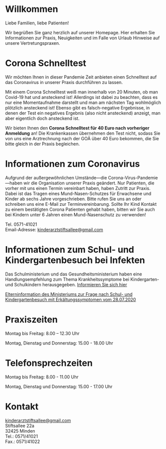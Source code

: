 # Willkommen

Liebe Familien, liebe Patienten!

Wir begrüßen Sie ganz herzlich auf unserer Homepage. Hier erhalten Sie Informationen zur Praxis, Neuigkeiten und im Falle von Urlaub Hinweise auf unsere Vertretungspraxen.

# Corona Schnelltest

Wir möchten Ihnen in dieser Pandemie Zeit anbieten einen Schnelltest auf das Coronavirus in unserer Praxis durchführen zu lassen. 

Mit einem Corona Schnelltest weiß man innerhalb von 20 Minuten, ob man Covid-19 hat und ansteckend ist! Allerdings ist dabei zu beachten, dass es nur eine Momentaufnahme darstellt und man am nächsten Tag wohlmöglich plötzlich ansteckend ist! Ebenso gibt es falsch-negative Ergebnisse, in denen der Test ein negatives Ergebnis (also nicht ansteckend) anzeigt, man aber eigentlich doch ansteckend ist.

Wir bieten Ihnen den **Corona Schnelltest für 40 Euro nach vorheriger Anmeldung** an! Die Krankenkassen übernehmen den Test nicht,  sodass Sie von uns eine Arztrechnung nach der GOÄ über 40 Euro bekommen,  die Sie bitte gleich in der Praxis begleichen. 


# Informationen zum Coronavirus

Aufgrund der außergewöhnlichen Umstände—die Corona-Virus-Pandemie—haben wir die Organisation unserer Praxis geändert. 
Nur Patienten, die vorher mit uns einen Termin vereinbart haben, haben Zutritt zur Praxis. Dabei ist das Tragen eines Mund-Nasen-Schutzes für Erwachsene und Kinder ab sechs Jahre vorgeschrieben. Bitte rufen Sie uns an oder schreiben uns eine E-Mail zur Terminvereinbarung. 
Sollte Ihr Kind Kontakt zu einem bestätigten Corona Patienten gehabt haben,  bitten wir Sie auch bei Kindern unter 6 Jahren einen Mund-Nasenschutz zu verwenden!

Tel. 0571-41021  
Email-Adresse: <kinderarztstiftsallee@gmail.com>  

# Informationen zum Schul- und Kindergartenbesuch bei Infekten

Das Schulministerium und das Gesundheitsministerium haben eine Handlungsempfehlung zum Thema Krankheitssymptome bei Kindergarten- und Schulkindern herausgegeben. [Informieren Sie sich hier](https://www.schulministerium.nrw.de/themen/schulsystem/elterninfo-wenn-mein-kind-zuhause-erkrankt-handlungsempfehlung)

[Elterninformation des Ministeriums zur Frage nach Schul- und Kindergartenbesuch mit Erkältungssymptomen vom 28.07.2020](https://www.mkffi.nrw/sites/default/files/asset/document/20200728_offizielle_information_land_nrw_krankheitssymptome.pdf)

# Praxiszeiten

Montag bis Freitag: 8.00 – 12.30 Uhr

Montag, Dienstag und Donnerstag: 15.00 - 18.00 Uhr

# Telefonsprechzeiten

Montag bis Freitag: 8.00 - 11.00 Uhr

Montag, Dienstag und Donnerstag: 15.00 - 17.00 Uhr

# Kontakt

<kinderarztstiftsallee@gmail.com>  
Stiftsallee 22a  
32425 Minden  
Tel.: 0571/41021  
Fax.: 0571/41022
